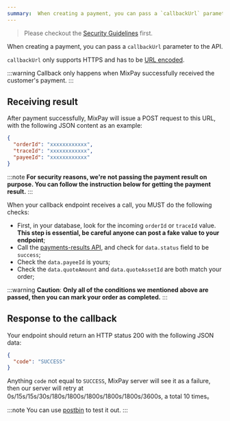 ```yaml
---
summary:  When creating a payment, you can pass a `callbackUrl` parameter to the MixPay API. 
---
```


> Please checkout the [Security Guidelines](https://mixpay.me/developers/guides/security-guidelines) first.

When creating a payment, you can pass a `callbackUrl` parameter to the API. 

`callbackUrl` only supports HTTPS and has to be [URL encoded](https://www.w3schools.com/tags/ref_urlencode.ASP).

:::warning
Callback only happens when MixPay successfully received the customer's payment.
:::

## Receiving result

After payment successfully, MixPay will issue a POST request to this URL, with the following JSON content as an example:

```json
{
  "orderId": "xxxxxxxxxxxx",
  "traceId": "xxxxxxxxxxxx",
  "payeeId": "xxxxxxxxxxxx"
}
```

:::note
**For security reasons, we're not passing the payment result on purpose. You can follow the instruction below for getting the payment result.**
:::

When your callback endpoint receives a call, you MUST do the following checks:

- First, in your database, look for the incoming `orderId` or `traceId` value. **This step is essential, be careful anyone can post a fake value to your endpoint**;
- Call the [payments-results API](https://mixpay.me/developers/api/payments/payments-results), and check for `data.status` field to be `success`;
- Check the `data.payeeId` is yours;
- Check the `data.quoteAmount` and `data.quoteAssetId` are both match your order;

:::warning
**Caution**: **Only all of the conditions we mentioned above are passed, then you can mark your order as completed.**
:::

## Response to the callback

Your endpoint should return an HTTP status 200 with the following JSON data:

```json
{  
  "code": "SUCCESS"
}
```

Anything `code` not equal to `SUCCESS`, MixPay server will see it as a failure, then our server will retry at 0s/15s/15s/30s/180s/1800s/1800s/1800s/1800s/3600s, a total 10 times。

:::note
You can use [postbin](https://www.toptal.com/developers/postbin/) to test it out.
:::

